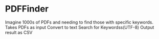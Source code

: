 # PDFFinder
Imagine 1000s of PDFs and needing to find those with specific keywords.  
Takes PDFs as input Convert to text
Search for Keywordss(UTF-8) 
Output result as CSV
